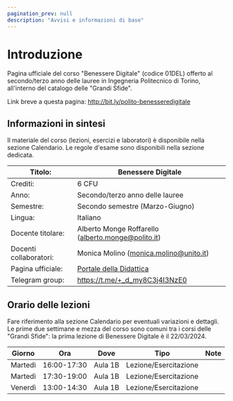 ```yaml
---
pagination_prev: null
description: "Avvisi e informazioni di base"
---
```

 
# Introduzione

Pagina ufficiale del corso "Benessere Digitale" (codice 01DEL) offerto al secondo/terzo anno delle lauree in Ingegneria Politecnico di Torino, all'interno del catalogo delle "Grandi Sfide".

Link breve a questa pagina: http://bit.ly/polito-benesseredigitale

## Informazioni in sintesi

Il materiale del corso (lezioni, esercizi e laboratori) è disponibile nella sezione Calendario. Le regole d'esame sono disponibili nella sezione dedicata.

| Titolo:                 | Benessere Digitale                                        |
|-------------------------|-----------------------------------------------------------|
| Crediti:                | 6 CFU                                                     |
| Anno:                   | Secondo/terzo anno delle lauree                           |
| Semestre:               | Secondo semestre (Marzo-Giugno)                           |
| Lingua:                 | Italiano                                                  |
| Docente titolare:       | Alberto Monge Roffarello (alberto.monge@polito.it)        |
| Docenti collaboratori:  | Monica Molino (monica.molino@unito.it)                    |
| Pagina ufficiale:       | [Portale della Didattica](https://didattica.polito.it/pls/portal30/sviluppo.pagina_corso_2023.main)                            |
| Telegram group:         | https://t.me/+_d_my8C3j4I3NzE0                            |

## Orario delle lezioni

Fare riferimento alla sezione Calendario per eventuali variazioni e dettagli. Le prime due settimane e mezza del corso sono comuni tra i corsi delle "Grandi Sfide": la prima lezione di Benessere Digitale è il 22/03/2024.


| Giorno   | Ora         | Dove     | Tipo                   | Note               |
|----------|-------------|----------|------------------------|--------------------|
| Martedì  | 16:00-17:30 | Aula 1B | Lezione/Esercitazione   |                    |
| Martedì  | 17:30-19:00 | Aula 1B | Lezione/Esercitazione   |                    |
| Venerdì  | 13:00-14:30 | Aula 1B | Lezione/Esercitazione   |                    |